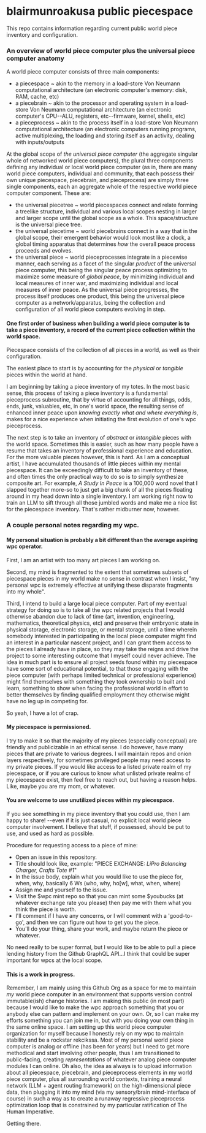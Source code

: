 # blairmunroakusa public piecespace
This repo contains information regarding current public world piece inventory and configuration.

### An overview of world piece computer plus the universal piece computer anatomy

A world piece computer consists of three main components:
- a piecespace ~ akin to the memory in a load-store Von Neumann computational architecture (an electronic computer's memory: disk, RAM, cache, etc)
- a piecebrain ~ akin to the processor and operating system in a load-store Von Neumann computational architecture (an electronic computer's CPU--ALU, registers, etc--firmware, kernel, shells, etc)
- a pieceprocess ~ akin to the process itself in a load-store Von Neumann computational architecture (an electronic computers running programs, active multiplexing, the loading and storing itself as an activity, dealing with inputs/outputs

At the global scope of _the universal piece computer_ (the aggregate singular whole of networked world piece computers), the plural three components defining any individual or local world piece computer (as in, there are many world piece computers, individual and community, that each possess their own unique piecespace, piecebrain, and pieceprocess) are simply three single components, each an aggregate whole of the respective world piece computer component. These are:
- the universal piecetree ~ world piecespaces connect and relate forming a treelike structure, individual and various local scopes nesting in larger and larger scope until the global scope as a whole. This space/structure is the universal piece tree.
- the universal piecetime ~ world piecebrains connect in a way that in the global scope, their emergent behavior would look most like a clock, a global timing apparatus that determines _how_ the overall peace process proceeds and evolves.
- the universal piece ~ world pieceprocesses integrate in a piecewise manner, each serving as a facet of the singular _product_ of the universal piece computer, this being the singular peace process optimizing to maximize some measure of _global peace_, by minimizing individual and local measures of inner war, and maximizing individual and local measures of inner peace. As the universal piece progresses, the process itself produces one product, this being the universal piece computer as a network/apparatus, being the collection and configuration of all world piece computers evolving in step.

#### One first order of business when building a world piece computer is to take a piece inventory, a record of the current piece collection within the world space.

Piecespace consists of the collection of all pieces in a world, as well as their configuration.

The easiest place to start is by accounting for the _physical_ or _tangible_ pieces within the world at hand.

I am beginning by taking a piece inventory of my totes. In the most basic sense, this process of taking a piece inventory is a fundamental pieceprocess subroutine, that by virtue of accounting for all things, odds, ends, junk, valuables, etc, in one's world space, the resulting sense of enhanced inner peace upon _knowing exactly what and where everything is_, makes for a nice experience when initiating the first evolution of one's wpc pieceprocess.

The next step is to take an inventory of _abstract_ or _intangible_ pieces with the world space. Sometimes this is easier, such as how many people have a resume that takes an inventory of professional experience and education. For the more valuable pieces however, this is hard. As I am a conceptual artist, I have accumulated thousands of little pieces within my mental piecespace. It can be exceedingly difficult to take an inventory of these, and often times the only practical way to do so is to simply synthesize composite art. For example, _A Study In Peace_ is a 100,000 word novel that I slapped together more-so to just get a big chunk of all the pieces floating around in my head down into a single inventory. I am working right now to train an LLM to sift through all those jumbled words and make me a nice list for the piecespace inventory. That's rather midburner now, however.

### A couple personal notes regarding my wpc.

#### My personal situation is probably a bit different than the average aspiring wpc operator.

First, I am an artist with too many art pieces I am working on.

Second, my mind is fragmented to the extent that sometimes subsets of piecespace pieces in my world make no sense in contrast when I insist, "my personal wpc is extremely effective at unifying these disparate fragments into my whole".

Third, I intend to build a large local piece computer. Part of my eventual strategy for doing so is to take all the wpc related projects that I would otherwise abandon due to lack of time (art, invention, engineering, mathematics, theoretical physics, etc) and preserve their embryonic state in physical storage, electronic storage, or mental storage, until a time wherein somebody interested in participating in the local piece computer might find an interest in a particular nascent project, and I can grant them access to the pieces I already have in place, so they may take the reigns and drive the project to some interesting outcome that I myself could never achieve. The idea in much part is to ensure all project seeds found within my piecespace have some sort of educational potential, to that those engaging with the piece computer (with perhaps limited technical or professional experience) might find themselves with something they took ownership to built and learn, something to show when facing the professional world in effort to better themselves by finding qualified employment they otherwise might have no leg up in competing for.

So yeah, I have a lot of crap.

#### My piecespace is permissioned.

I try to make it so that the majority of my pieces (especially conceptual) are friendly and publicizable in an ethical sense. I do however, have many pieces that are private to various degrees. I will maintain repos and onion layers respectively, for sometimes privileged people may need access to my private pieces. If you would like access to a listed private realm of my piecespace, or if you are curious to know what unlisted private realms of my piecespace exist, then feel free to reach out, but having a reason helps. Like, maybe you are my mom, or whatever.

#### You are welcome to use unutilized pieces within my piecespace.

If you see something in my piece inventory that you could use, then I am happy to share! --even if it is just casual, no explicit local world piece computer involvement. I believe that stuff, if possessed, should be put to use, and used as hard as possible.

Procedure for requesting access to a piece of mine:

- Open an issue in this repository.
- Title should look like, example: "PIECE EXCHANGE: _LiPro Balancing Charger, Crafts Tote #1_"
- In the issue body, explain what you would like to use the piece for, when, why, basically 6 Ws (who, why, ho[w], what, when, where)
- Assign me and yourself to the issue.
- Visit the $wpc mint repo so that you can mint some $youbucks (at whatever exchange rate you please) then pay me with them what you think the piece is worth.
- I'll comment if I have any concerns, or I will comment with a 'good-to-go', and then we can figure out how to get you the piece.
- You'll do your thing, share your work, and maybe return the piece or whatever.

No need really to be super formal, but I would like to be able to pull a piece lending history from the Github GraphQL API...I think that could be super important for wpcs at the local scope.

#### This is a work in progress.

Remember, I am mainly using this Github Org as a space for me to maintain _my_ world piece computer in an environment that supports version control immutable(ish) change histories. I am making this public (in most part) because I would like to make the wpc approach something that you or anybody else can pattern and implement on your own. Or, so I can make my efforts something you can join me in, but with you doing your own thing in the same online space. I am setting up this world piece computer organization for myself because I honestly rely on my wpc to maintain stability and be a rockstar rekcikssa. Most of my personal world piece computer is analog or offline (has been for years) but I need to get more methodical and start involving other people, thus I am transitioned to public-facing, creating _representations_ of whatever analog piece computer modules I can online. Oh also, the idea as always is to upload information about all piecespace, piecebrain, and pieceprocess elements in my world piece computer, plus all surrounding world contexts, training a neural network (LLM + agent routing framework) on the high-dimensional piece data, then plugging it into my mind (via my sensory/brain mind-interface of course) in such a way as to create a runaway regressive pieceprocess optimization loop that is constrained by my particular ratification of The Human Imperative.

Getting there.
